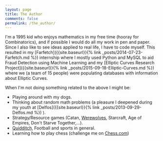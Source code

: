 ```yaml
---
layout: page
title: The Author
comments: false
permalink: /the_author/
---
```


I'm a 1995 kid who enjoys mathematics in my free time (hooray for Combinatorics), and if possible I would do all my work in pen and paper. Since I also like to see ideas applied to real life, I have to code myself. This resulted in my [Farfetch]({{site.baseurl}}{% link _posts/2014-07-23-Farfetch.md %}) internship where I mostly used Python and MySQL to aid Fraud Detection using Machine Learning and my [Elliptic Curves Research Project]({{site.baseurl}}{% link _posts/2015-09-18-Elliptic-Curves.md %}) where we (a team of 15 people) were populating databases with information about Elliptic Curves.

When I'm not doing something related to the above I might be:

- Playing around with my dogs.
- Thinking about random math problems (a pleasure I deepened during my youth at [Delfos]({{site.baseurl}}{% link _posts/2013-09-29-Delfos.md %}) ).
- Strategy/Resource games (Catan, [Werewolves](https://en.wikipedia.org/wiki/Mafia_(party_game)), Starcraft, Age of Empires, Don't Starve Together,...).
- [Quidditch](http://www.ouqc.uk/), Football and sports in general.
- Learning how to play chess (challenge me on [Chess.com](https://www.chess.com/member/mtorres73))